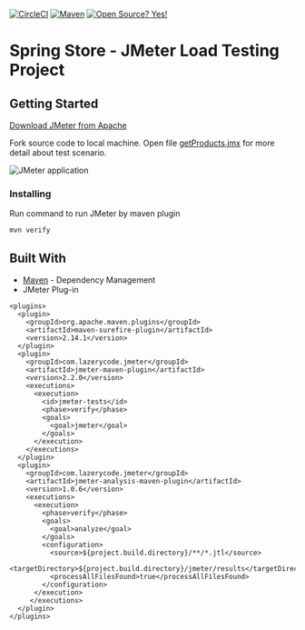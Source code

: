 [![CircleCI](https://circleci.com/gh/SpringStoreOrg/springstore-load-and-performance-test.svg?style=shield)](https://app.circleci.com/pipelines/github/SpringStoreOrg/springstore-load-and-performance-test?branch=main) [![Maven](https://badgen.net/badge/icon/maven?icon=maven&label)](https://https://maven.apache.org/)
[![Open Source? Yes!](https://badgen.net/badge/Open%20Source%20%3F/Yes%21/blue?icon=github)](https://github.com/Naereen/badges/)

# Spring Store - JMeter Load Testing Project  

## Getting Started

[Download JMeter from Apache](http://jmeter.apache.org/download_jmeter.cgi)

Fork source code to local machine. Open file [getProducts.jmx](src/test/jmeter/getProducts.jmx) for more detail about test scenario.

![JMeter application](https://thumbs2.imgbox.com/22/20/SuduKaif_t.png)

### Installing

Run command to run JMeter by maven plugin
```
mvn verify
```

## Built With

* [Maven](https://maven.apache.org/) - Dependency Management
* JMeter Plug-in

```
<plugins>
  <plugin>
    <groupId>org.apache.maven.plugins</groupId>
    <artifactId>maven-surefire-plugin</artifactId>
    <version>2.14.1</version>
  </plugin>
  <plugin>
    <groupId>com.lazerycode.jmeter</groupId>
    <artifactId>jmeter-maven-plugin</artifactId>
    <version>2.2.0</version>
    <executions>
      <execution>
        <id>jmeter-tests</id>
        <phase>verify</phase>
        <goals>
          <goal>jmeter</goal>
        </goals>
      </execution>
    </executions>
  </plugin>
  <plugin>
    <groupId>com.lazerycode.jmeter</groupId>
    <artifactId>jmeter-analysis-maven-plugin</artifactId>
    <version>1.0.6</version>
    <executions>
      <execution>
        <phase>verify</phase>
        <goals>
          <goal>analyze</goal>
        </goals>
        <configuration>
          <source>${project.build.directory}/**/*.jtl</source>
          <targetDirectory>${project.build.directory}/jmeter/results</targetDirectory>
          <processAllFilesFound>true</processAllFilesFound>
        </configuration>
      </execution>
     </executions>
  </plugin>
</plugins>
```

